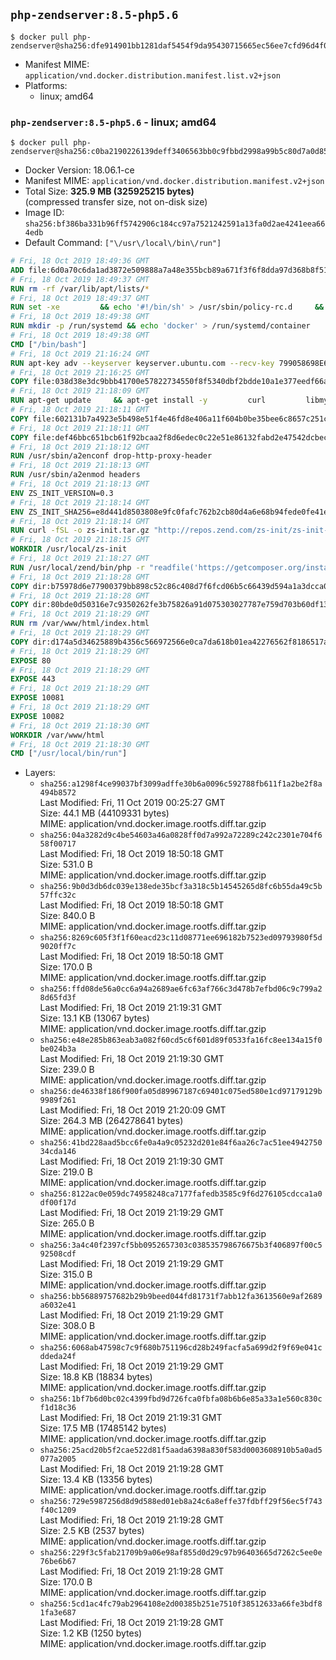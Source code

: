 ## `php-zendserver:8.5-php5.6`

```console
$ docker pull php-zendserver@sha256:dfe914901bb1281daf5454f9da95430715665ec56ee7cfd96d4f0fd6e9656a9b
```

-	Manifest MIME: `application/vnd.docker.distribution.manifest.list.v2+json`
-	Platforms:
	-	linux; amd64

### `php-zendserver:8.5-php5.6` - linux; amd64

```console
$ docker pull php-zendserver@sha256:c0ba2190226139deff3406563bb0c9fbbd2998a99b5c80d7a0d851502af5567b
```

-	Docker Version: 18.06.1-ce
-	Manifest MIME: `application/vnd.docker.distribution.manifest.v2+json`
-	Total Size: **325.9 MB (325925215 bytes)**  
	(compressed transfer size, not on-disk size)
-	Image ID: `sha256:bf386ba331b96ff5742906c184cc97a7521242591a13fa0d2ae4241eea664edb`
-	Default Command: `["\/usr\/local\/bin\/run"]`

```dockerfile
# Fri, 18 Oct 2019 18:49:36 GMT
ADD file:6d0a70c6da1ad3872e509888a7a48e355bcb89a671f3f6f8dda97d368b8f51e9 in / 
# Fri, 18 Oct 2019 18:49:37 GMT
RUN rm -rf /var/lib/apt/lists/*
# Fri, 18 Oct 2019 18:49:37 GMT
RUN set -xe 		&& echo '#!/bin/sh' > /usr/sbin/policy-rc.d 	&& echo 'exit 101' >> /usr/sbin/policy-rc.d 	&& chmod +x /usr/sbin/policy-rc.d 		&& dpkg-divert --local --rename --add /sbin/initctl 	&& cp -a /usr/sbin/policy-rc.d /sbin/initctl 	&& sed -i 's/^exit.*/exit 0/' /sbin/initctl 		&& echo 'force-unsafe-io' > /etc/dpkg/dpkg.cfg.d/docker-apt-speedup 		&& echo 'DPkg::Post-Invoke { "rm -f /var/cache/apt/archives/*.deb /var/cache/apt/archives/partial/*.deb /var/cache/apt/*.bin || true"; };' > /etc/apt/apt.conf.d/docker-clean 	&& echo 'APT::Update::Post-Invoke { "rm -f /var/cache/apt/archives/*.deb /var/cache/apt/archives/partial/*.deb /var/cache/apt/*.bin || true"; };' >> /etc/apt/apt.conf.d/docker-clean 	&& echo 'Dir::Cache::pkgcache ""; Dir::Cache::srcpkgcache "";' >> /etc/apt/apt.conf.d/docker-clean 		&& echo 'Acquire::Languages "none";' > /etc/apt/apt.conf.d/docker-no-languages 		&& echo 'Acquire::GzipIndexes "true"; Acquire::CompressionTypes::Order:: "gz";' > /etc/apt/apt.conf.d/docker-gzip-indexes 		&& echo 'Apt::AutoRemove::SuggestsImportant "false";' > /etc/apt/apt.conf.d/docker-autoremove-suggests
# Fri, 18 Oct 2019 18:49:38 GMT
RUN mkdir -p /run/systemd && echo 'docker' > /run/systemd/container
# Fri, 18 Oct 2019 18:49:38 GMT
CMD ["/bin/bash"]
# Fri, 18 Oct 2019 21:16:24 GMT
RUN apt-key adv --keyserver keyserver.ubuntu.com --recv-key 799058698E65316A2E7A4FF42EAE1437F7D2C623
# Fri, 18 Oct 2019 21:16:25 GMT
COPY file:038d38e3dc9bbb41700e57822734550f8f5340dbf2bdde10a1e377eedf66a25e in /etc/apt/sources.list.d/zend-server.list 
# Fri, 18 Oct 2019 21:18:09 GMT
RUN apt-get update     && apt-get install -y         curl         libmysqlclient20         unzip         git         zend-server-php-5.6=8.5.12+b817     && rm -rf /var/lib/apt/lists/*     && /usr/local/zend/bin/zendctl.sh stop
# Fri, 18 Oct 2019 21:18:11 GMT
COPY file:602131b7a4923e5b498e51f4e46fd8e406a11f604b0be35bee6c8657c251c625 in /etc/zend.lic 
# Fri, 18 Oct 2019 21:18:11 GMT
COPY file:def46bbc651bcb61f92bcaa2f8d6edec0c22e51e86132fabd2e47542dcbec0bf in /etc/apache2/conf-available 
# Fri, 18 Oct 2019 21:18:12 GMT
RUN /usr/sbin/a2enconf drop-http-proxy-header
# Fri, 18 Oct 2019 21:18:13 GMT
RUN /usr/sbin/a2enmod headers
# Fri, 18 Oct 2019 21:18:13 GMT
ENV ZS_INIT_VERSION=0.3
# Fri, 18 Oct 2019 21:18:14 GMT
ENV ZS_INIT_SHA256=e8d441d8503808e9fc0fafc762b2cb80d4a6e68b94fede0fe41efdeac10800cb
# Fri, 18 Oct 2019 21:18:14 GMT
RUN curl -fSL -o zs-init.tar.gz "http://repos.zend.com/zs-init/zs-init-docker-${ZS_INIT_VERSION}.tar.gz"     && echo "${ZS_INIT_SHA256} *zs-init.tar.gz" | sha256sum -c -     && mkdir /usr/local/zs-init     && tar xzf zs-init.tar.gz --strip-components=1 -C /usr/local/zs-init     && rm zs-init.tar.gz
# Fri, 18 Oct 2019 21:18:15 GMT
WORKDIR /usr/local/zs-init
# Fri, 18 Oct 2019 21:18:27 GMT
RUN /usr/local/zend/bin/php -r "readfile('https://getcomposer.org/installer');" | /usr/local/zend/bin/php     && /usr/local/zend/bin/php composer.phar self-update && /usr/local/zend/bin/php composer.phar update
# Fri, 18 Oct 2019 21:18:28 GMT
COPY dir:b75978d6e77900379bb898c52c86c408d7f6fcd06b5c66439d594a1a3dcca0b4 in /usr/local/bin 
# Fri, 18 Oct 2019 21:18:28 GMT
COPY dir:80bde0d50316e7c9350262fe3b75826a91d075303027787e759d703b60df13d6 in /usr/local/zend/var/plugins/ 
# Fri, 18 Oct 2019 21:18:29 GMT
RUN rm /var/www/html/index.html
# Fri, 18 Oct 2019 21:18:29 GMT
COPY dir:d174a5d34625889b4356c566972566e0ca7da618b01ea42276562f8186517a67 in /var/www/html 
# Fri, 18 Oct 2019 21:18:29 GMT
EXPOSE 80
# Fri, 18 Oct 2019 21:18:29 GMT
EXPOSE 443
# Fri, 18 Oct 2019 21:18:29 GMT
EXPOSE 10081
# Fri, 18 Oct 2019 21:18:29 GMT
EXPOSE 10082
# Fri, 18 Oct 2019 21:18:30 GMT
WORKDIR /var/www/html
# Fri, 18 Oct 2019 21:18:30 GMT
CMD ["/usr/local/bin/run"]
```

-	Layers:
	-	`sha256:a1298f4ce99037bf3099adffe30b6a0096c592788fb611f1a2be2f8a494b8572`  
		Last Modified: Fri, 11 Oct 2019 00:25:27 GMT  
		Size: 44.1 MB (44109331 bytes)  
		MIME: application/vnd.docker.image.rootfs.diff.tar.gzip
	-	`sha256:04a3282d9c4be54603a46a0828ff0d7a992a72289c242c2301e704f658f00717`  
		Last Modified: Fri, 18 Oct 2019 18:50:18 GMT  
		Size: 531.0 B  
		MIME: application/vnd.docker.image.rootfs.diff.tar.gzip
	-	`sha256:9b0d3db6dc039e138ede35bcf3a318c5b14545265d8fc6b55da49c5b57ffc32c`  
		Last Modified: Fri, 18 Oct 2019 18:50:18 GMT  
		Size: 840.0 B  
		MIME: application/vnd.docker.image.rootfs.diff.tar.gzip
	-	`sha256:8269c605f3f1f60eacd23c11d08771ee696182b7523ed09793980f5d9020ff7c`  
		Last Modified: Fri, 18 Oct 2019 18:50:18 GMT  
		Size: 170.0 B  
		MIME: application/vnd.docker.image.rootfs.diff.tar.gzip
	-	`sha256:ffd08de56a0cc6a94a2689ae6fc63af766c3d478b7efbd06c9c799a28d65fd3f`  
		Last Modified: Fri, 18 Oct 2019 21:19:31 GMT  
		Size: 13.1 KB (13067 bytes)  
		MIME: application/vnd.docker.image.rootfs.diff.tar.gzip
	-	`sha256:e48e285b863eab3a082f60cd5c6f601d89f0533fa16fc8ee134a15f0be024b3a`  
		Last Modified: Fri, 18 Oct 2019 21:19:30 GMT  
		Size: 239.0 B  
		MIME: application/vnd.docker.image.rootfs.diff.tar.gzip
	-	`sha256:de46338f186f900fa05d89967187c69401c075ed580e1cd97179129b9989f261`  
		Last Modified: Fri, 18 Oct 2019 21:20:09 GMT  
		Size: 264.3 MB (264278641 bytes)  
		MIME: application/vnd.docker.image.rootfs.diff.tar.gzip
	-	`sha256:41bd228aad5bcc6fe0a4a9c05232d201e84f6aa26c7ac51ee494275034cda146`  
		Last Modified: Fri, 18 Oct 2019 21:19:30 GMT  
		Size: 219.0 B  
		MIME: application/vnd.docker.image.rootfs.diff.tar.gzip
	-	`sha256:8122ac0e059dc74958248ca7177fafedb3585c9f6d276105cdcca1a0df00f17d`  
		Last Modified: Fri, 18 Oct 2019 21:19:29 GMT  
		Size: 265.0 B  
		MIME: application/vnd.docker.image.rootfs.diff.tar.gzip
	-	`sha256:3a4c40f2397cf5bb0952657303c038535798676675b3f406897f00c592508cdf`  
		Last Modified: Fri, 18 Oct 2019 21:19:29 GMT  
		Size: 315.0 B  
		MIME: application/vnd.docker.image.rootfs.diff.tar.gzip
	-	`sha256:bb56889757682b29b9beed044fd81731f7abb12fa3613560e9af2689a6032e41`  
		Last Modified: Fri, 18 Oct 2019 21:19:29 GMT  
		Size: 308.0 B  
		MIME: application/vnd.docker.image.rootfs.diff.tar.gzip
	-	`sha256:6068ab47598c7c9f680b751196cd28b249facfa5a699d2f9f69e041cddeda24f`  
		Last Modified: Fri, 18 Oct 2019 21:19:29 GMT  
		Size: 18.8 KB (18834 bytes)  
		MIME: application/vnd.docker.image.rootfs.diff.tar.gzip
	-	`sha256:1bf7b6d0bc02c4399fbd9d726fca0fbfa08b6b6e85a33a1e560c830cf1d18c36`  
		Last Modified: Fri, 18 Oct 2019 21:19:31 GMT  
		Size: 17.5 MB (17485142 bytes)  
		MIME: application/vnd.docker.image.rootfs.diff.tar.gzip
	-	`sha256:25acd20b5f2cae522d81f5aada6398a830f583d0003608910b5a0ad5077a2005`  
		Last Modified: Fri, 18 Oct 2019 21:19:28 GMT  
		Size: 13.4 KB (13356 bytes)  
		MIME: application/vnd.docker.image.rootfs.diff.tar.gzip
	-	`sha256:729e5987256d8d9d588ed01eb8a24c6a8effe37fdbff29f56ec5f743f40c1209`  
		Last Modified: Fri, 18 Oct 2019 21:19:28 GMT  
		Size: 2.5 KB (2537 bytes)  
		MIME: application/vnd.docker.image.rootfs.diff.tar.gzip
	-	`sha256:229f3c5fab21709b9a06e98af855d0d29c97b96403665d7262c5ee0e76be6b67`  
		Last Modified: Fri, 18 Oct 2019 21:19:28 GMT  
		Size: 170.0 B  
		MIME: application/vnd.docker.image.rootfs.diff.tar.gzip
	-	`sha256:5cd1ac4fc79ab2964108e2d00385b251e7510f38512633a66fe3bdf81fa3e687`  
		Last Modified: Fri, 18 Oct 2019 21:19:28 GMT  
		Size: 1.2 KB (1250 bytes)  
		MIME: application/vnd.docker.image.rootfs.diff.tar.gzip
